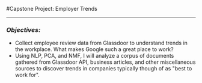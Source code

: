 #Capstone Project: Employer Trends
___
### *Objectives:*
- Collect employee review data from Glassdoor to understand trends in the workplace. What makes Google such a great place to work?
- Using NLP, PCA, and NMF, I will analyze a corpus of documents gathered from Glassdoor API, business articles, and other miscellaneous sources to discover trends in companies typically though of as "best to work for". 
